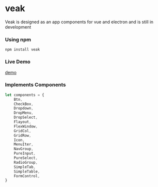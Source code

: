 # veak

Veak is designed as an app components for vue and electron and is still in development 

### Using npm
```
npm install veak
```

### Live Demo

[demo](https://aflover.github.io/veak/demo)

### Implements Components
``` js
let components = {
	Btn,
	CheckBox,
	Dropdown,
	DropMenu,
	DropSelect,
	Flayout,
	FlexWindow,
	GridCol,
	GridRow,
	Icon,
	MenuIter,
	NavGroup,
	PureInput,
	PureSelect,
	RadioGroup,
	SimpleTab,
	SimpleTable,
	FormControl,
}
```
